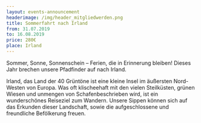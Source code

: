 ```yaml
---
layout: events-announcement
headerimage: /img/header_mitgliedwerden.png
title: Sommerfahrt nach Irland
from: 31.07.2019
to: 16.08.2019
price: 280€
place: Irland
---
```


Sommer, Sonne, Sonnenschein –
Ferien, die in Erinnerung bleiben! Dieses Jahr brechen unsere Pfadfinder auf nach Irland.

Irland, das Land der 40 Grüntöne ist eine kleine Insel im äußersten Nord-Westen von Europa.
Was oft klischeehaft mit den vielen Steilküsten, grünen Wiesen und unmengen von Schafenbeschrieben wird, ist ein wunderschönes Reiseziel zum Wandern.
Unsere Sippen können sich auf das Erkunden dieser Landschaft, sowie die aufgeschlossene und freundliche Befölkerung freuen.
